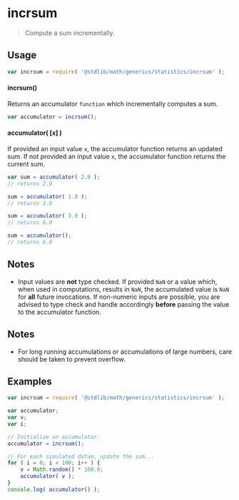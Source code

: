 incrsum
===

> Compute a sum incrementally.


<!-- <usage> -->

## Usage

``` javascript
var incrsum = require( '@stdlib/math/generics/statistics/incrsum' );
```

#### incrsum()

Returns an accumulator `function` which incrementally computes a sum.

``` javascript
var accumulator = incrsum();
```

#### accumulator( \[x\] )

If provided an input value `x`, the accumulator function returns an updated sum. If not provided an input value `x`, the accumulator function returns the current sum.

``` javascript
var sum = accumulator( 2.0 );
// returns 2.0

sum = accumulator( 1.0 );
// returns 3.0

sum = accumulator( 3.0 );
// returns 6.0

sum = accumulator();
// returns 6.0
```

<!-- </usage> -->


<!-- <notes> -->

## Notes

* Input values are __not__ type checked. If provided `NaN` or a value which, when used in computations, results in `NaN`, the accumulated value is `NaN` for __all__ future invocations. If non-numeric inputs are possible, you are advised to type check and handle accordingly __before__ passing the value to the accumulator function.

<!-- </notes> -->


<!-- <notes> -->

## Notes

* For long running accumulations or accumulations of large numbers, care should be taken to prevent overflow.

<!-- </notes> -->


<!-- <examples> -->

## Examples

``` javascript
var incrsum = require( '@stdlib/math/generics/statistics/incrsum' );

var accumulator;
var v;
var i;

// Initialize an accumulator:
accumulator = incrsum();

// For each simulated datum, update the sum...
for ( i = 0; i < 100; i++ ) {
    v = Math.random() * 100.0;
    accumulator( v );
}
console.log( accumulator() );
```

<!-- </examples> -->


<!-- <links> -->

<!-- </links> -->
